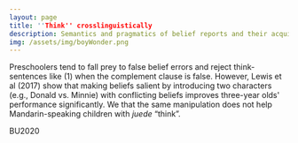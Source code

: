 ```yaml
---
layout: page
title: ''Think'' crosslinguistically
description: Semantics and pragmatics of belief reports and their acquisition
img: /assets/img/boyWonder.png
---
```

Preschoolers tend to fall prey to false belief errors and reject think-sentences like (1) when the complement clause is false. However, Lewis et al (2017) show that making beliefs salient by introducing two characters (e.g., Donald vs. Minnie) with conflicting beliefs improves three-year olds' performance significantly. We that the same manipulation does not help Mandarin-speaking children with *juede* “think”.

BU2020